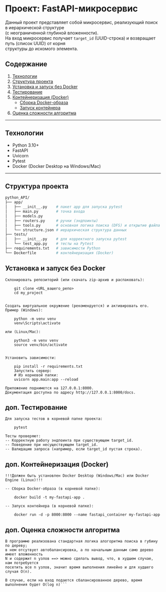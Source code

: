 # Проект: FastAPI-микросервис

Данный проект представляет собой микросервис, реализующий поиск в иерархической структуре  
(с неограниченной глубиной вложенности).  
На вход микросервис получает `target_id` (UUID-строка) и возвращает путь (список UUID) от корня  
структуры до искомого элемента.

## Содержание
1. [Технологии](#технологии)
2. [Структура проекта](#структура-проекта)
3. [Установка и запуск без Docker](#установка-и-запуск-без-docker)
4. [Тестирование](#тестирование)
5. [Контейнеризация (Docker)](#контейнеризация-docker)
   - [Сборка Docker-образа](#сборка-docker-образа)
   - [Запуск контейнера](#запуск-контейнера)
6. [Оценка сложности алгоритма](#оценка-сложности-алгоритма)

---

## Технологии
- Python 3.10+
- FastAPI
- Uvicorn
- Pytest
- Docker (Docker Desktop на Windows/Mac)

---

## Структура проекта

```bash
python_API/
├── app/
│   ├── __init__.py    # пакет app для запуска pytest
│   ├── main.py        # точка входа
│   ├── models.py
│   ├── routers.py     # ручки (эндпоинты)
│   ├── tools.py       # основная логика поиска (DFS) и открытие файла
│   └── structure.json # иерархическая структура данных
├── tests/
│   ├── __init__.py    # для корректного запуска pytest
│   └── test_app.py    # тесты на Pytest
├── requirements.txt   # зависимости Python
└── Dockerfile         # контейнеризация (Docker)
```



## Установка и запуск без Docker
    Склонировать репозиторий (или скачать zip-архив и распаковать):

        git clone <URL_вашего_репо>
        cd my_project


    Создать виртуальное окружение (рекомендуется) и активировать его. Пример (Windows):

        python -m venv venv
        venv\Scripts\activate
    
    или (Linux/Mac):

        python3 -m venv venv
        source venv/bin/activate


    Установить зависимости:

        pip install -r requirements.txt
        Запустить сервер:
        # Из корневой папки:
        uvicorn app.main:app --reload

    Приложение поднимется на 127.0.0.1:8000.
    Документация доступна по адресу http://127.0.0.1:8000/docs.



## доп. Тестирование
    Для запуска тестов в корневой папке проекта:
        
        pytest
    
    Тесты проверяют:
    -- Корректную работу эндпоинта при существующем target_id.
    -- Поведение при несуществующем target_id.
    -- Валидацию запроса (например, если target_id пустая строка).



## доп. Контейнеризация (Docker)
    !!!Должен быть установлен Docker Desktop (Windows/Mac) или Docker Engine (Linux)!!!
    
    -- Сборка Docker-образа (в корневой папке):

        docker build -t my-fastapi-app .

    -- Запуск контейнера (в корневой папке):

        docker run -d -p 8000:8000 --name fastapi_container my-fastapi-app



## доп. Оценка сложности алгоритма
    В программе реализована стандартная логика алогоритма поиска в губину по дереву;
    в нем отсутвует автобалансировка, а по начальным данным само дерево имеет вложенность
    N и содержит n узлов ==> можно сделать вывод, что, в худшем случае, нам потребуется 
    посетить все n узлов, значит время выполнения линейно и для худшего случая O(n).

    В случае, если на вход подается сбалансированное дерево, время выполнения будет O(log n)```


